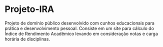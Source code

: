 # Projeto-IRA
Projeto de domínio público desenvolvido com cunhos educacionais para prática e desenvolvimento pessoal. Consiste em um site para cálculo do Índice de Rendimento Acadêmico levando em consideração notas e carga horária de disciplinas.

